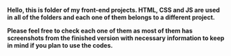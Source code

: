 **Hello, this is folder of my front-end projects. HTML, CSS and JS are used in all of the folders and each one of them belongs to a different project.**


**Please feel free to check each one of them as most of them has screenshots from the finished version with necessary information to keep in mind if you plan to use the codes.**
